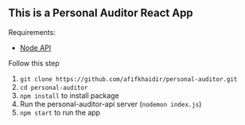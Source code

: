 ## This is a Personal Auditor React App

Requirements:
- <a href="https://github.com/afifkhaidir/personal-auditor-api">Node API</a>

Follow this step
1. `git clone https://github.com/afifkhaidir/personal-auditor.git`
2. `cd personal-auditor`
3. `npm install` to install package
4. Run the personal-auditor-api server (`nodemon index.js`)
5. `npm start` to run the app
